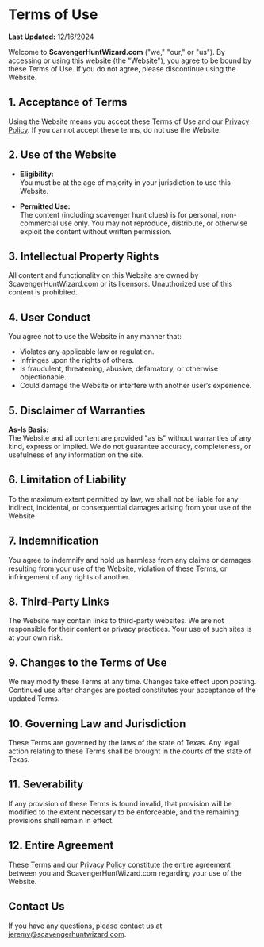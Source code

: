 # Terms of Use

**Last Updated:** 12/16/2024

Welcome to **ScavengerHuntWizard.com** ("we," "our," or "us"). By accessing or using this website (the "Website"), you agree to be bound by these Terms of Use. If you do not agree, please discontinue using the Website.

## 1. Acceptance of Terms

Using the Website means you accept these Terms of Use and our [Privacy Policy](/privacy.md). If you cannot accept these terms, do not use the Website.

## 2. Use of the Website

- **Eligibility:**  
  You must be at the age of majority in your jurisdiction to use this Website.

- **Permitted Use:**  
  The content (including scavenger hunt clues) is for personal, non-commercial use only. You may not reproduce, distribute, or otherwise exploit the content without written permission.

## 3. Intellectual Property Rights

All content and functionality on this Website are owned by ScavengerHuntWizard.com or its licensors. Unauthorized use of this content is prohibited.

## 4. User Conduct

You agree not to use the Website in any manner that:

- Violates any applicable law or regulation.
- Infringes upon the rights of others.
- Is fraudulent, threatening, abusive, defamatory, or otherwise objectionable.
- Could damage the Website or interfere with another user’s experience.

## 5. Disclaimer of Warranties

**As-Is Basis:**  
The Website and all content are provided "as is" without warranties of any kind, express or implied. We do not guarantee accuracy, completeness, or usefulness of any information on the site.

## 6. Limitation of Liability

To the maximum extent permitted by law, we shall not be liable for any indirect, incidental, or consequential damages arising from your use of the Website.

## 7. Indemnification

You agree to indemnify and hold us harmless from any claims or damages resulting from your use of the Website, violation of these Terms, or infringement of any rights of another.

## 8. Third-Party Links

The Website may contain links to third-party websites. We are not responsible for their content or privacy practices. Your use of such sites is at your own risk.

## 9. Changes to the Terms of Use

We may modify these Terms at any time. Changes take effect upon posting. Continued use after changes are posted constitutes your acceptance of the updated Terms.

## 10. Governing Law and Jurisdiction

These Terms are governed by the laws of the state of Texas. Any legal action relating to these Terms shall be brought in the courts of the state of Texas.

## 11. Severability

If any provision of these Terms is found invalid, that provision will be modified to the extent necessary to be enforceable, and the remaining provisions shall remain in effect.

## 12. Entire Agreement

These Terms and our [Privacy Policy](/privacy.md) constitute the entire agreement between you and ScavengerHuntWizard.com regarding your use of the Website.

## Contact Us

If you have any questions, please contact us at jeremy@scavengerhuntwizard.com.
